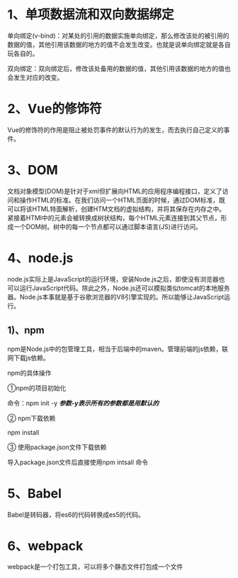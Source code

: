 # 1、单项数据流和双向数据绑定

单向绑定(v-bind)：对某处的引用的数据实施单向绑定，那么修改该处的被引用的数据的值，其他引用该数据的地方的值不会发生改变。也就是说单向绑定就是各自玩各自的。

双向绑定：双向绑定后，修改该处备用的数据的值，其他引用该数据的地方的值也会发生对应的改变。

# 2、Vue的修饰符

Vue的修饰符的作用是阻止被处罚事件的默认行为的发生，而去执行自己定义的事件。

# 3、DOM

文档对象模型(DOM)是针对于xml但扩展向HTML的应用程序编程接口，定义了访问和操作HTML的标准。在我们访问一个HTML页面的时候，通过DOM标准，既可以将该HTML特面解析，创建HTM文档的虚拟结构，并将其保存在内存之中。紧接着HTMl中的元素会被转换成树状结构，每个HTML元素连接到其父节点，形成一个DOM树。树中的每一个节点都可以通过脚本语言(JS)进行访问。

# 4、node.js

node.js实际上是JavaScript的运行环境，安装Node.js之后，即使没有浏览器也可以运行JavaScript代码。除此之外，Node.js还可以模拟类似tomcat的本地服务器。Node.js本事就是基于谷歌浏览器的V8引擎实现的。所以能够让JavaScript运行。

## 1)、npm

npm是Node.js中的包管理工具，相当于后端中的maven。管理前端的js依赖，联网下载js依赖。 

npm的具体操作

①npm的项目初始化

命令：npm init -y   ***参数-y表示所有的参数都是用默认的***

② npm下载依赖

npm install

③ 使用package.json文件下载依赖

导入package.json文件后直接使用npm intsall 命令

# 5、Babel

Babel是转码器，将es6的代码转换成es5的代码。

# 6、webpack

webpack是一个打包工具，可以将多个静态文件打包成一个文件